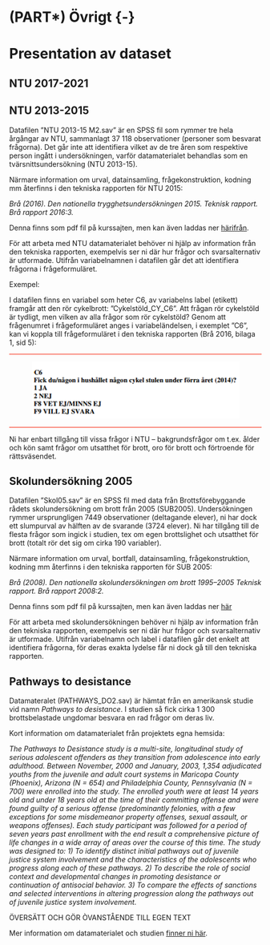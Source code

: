 # (PART\*) Övrigt  {-}

# Presentation av dataset

## NTU 2017-2021

## NTU 2013-2015

Datafilen ”NTU 2013-15 M2.sav” är en SPSS fil som rymmer tre hela årgångar av NTU,
sammanlagt 37 118 observationer (personer som besvarat frågorna). Det går inte att identifiera
vilket av de tre åren som respektive person ingått i undersökningen, varför datamaterialet
behandlas som en tvärsnittsundersökning (NTU 2013-15).

Närmare information om urval, datainsamling, frågekonstruktion, kodning mm återfinns i den
tekniska rapporten för NTU 2015:

<i>Brå (2016). Den nationella trygghetsundersökningen 2015. Teknisk rapport. Brå
rapport 2016:3.</i>

Denna finns som pdf fil på kurssajten, men kan även laddas ner <a href="https://www.bra.se/download/18.779f51ff14b83989644245/1424427050948/2015_4_NTU_teknisk_ra
pport.pdf">härifrån</a>.

För att arbeta med NTU datamaterialet behöver ni hjälp av information från den tekniska
rapporten, exempelvis ser ni där hur frågor och svarsalternativ är utformade.
Utifrån variabelnamnen i datafilen går det att identifiera frågorna i frågeformuläret.

Exempel:

I datafilen finns en variabel som heter C6, av variabelns label (etikett) framgår att den rör
cykelbrott: ”Cykelstöld_CY_C6”. Att frågan rör cykelstöld är tydligt, men vilken av alla frågor
som rör cykelstöld? Genom att frågenumret i frågeformuläret anges i variabeländelsen, i
exemplet ”C6”, kan vi koppla till frågeformuläret i den tekniska rapporten (Brå 2016, bilaga 1,
sid 5):

<hr style="height:2px;border-width:0;color:gray;background-color:Salmon">

<center><img src="images/ntu_2013.png"/></center>

<hr style="height:2px;border-width:0;color:gray;background-color:Salmon">


Ni har enbart tillgång till vissa frågor i NTU – bakgrundsfrågor om t.ex. ålder och kön samt
frågor om utsatthet för brott, oro för brott och förtroende för rättsväsendet.

## Skolundersökning 2005

Datafilen ”Skol05.sav” är en SPSS fil med data från Brottsförebyggande rådets
skolundersökning om brott från 2005 (SUB2005). Undersökningen rymmer ursprungligen 7449
observationer (deltagande elever), ni har dock ett slumpurval av hälften av de svarande (3724
elever). Ni har tillgång till de flesta frågor som ingick i studien, tex om egen brottslighet och
utsatthet för brott (totalt rör det sig om cirka 190 variabler).

Närmare information om urval, bortfall, datainsamling, frågekonstruktion, kodning mm återfinns
i den tekniska rapporten för SUB 2005:

<i>Brå (2008). Den nationella skolundersökningen om brott 1995–2005 Teknisk
rapport. Brå rapport 2008:2.</i>

Denna finns som pdf fil på kurssajten, men kan även laddas ner <a href="https://www.bra.se/download/18.cba82f7130f475a2f180006495/1371914721887/2008_2_nationella_s
kolundersokningen.pdf">här</a>

För att arbeta med skolundersökningen behöver ni hjälp av information från den tekniska
rapporten, exempelvis ser ni där hur frågor och svarsalternativ är utformade. Utifrån variabelnamn och label i datafilen går det enkelt att identifiera frågorna, för deras exakta
lydelse får ni dock gå till den tekniska rapporten.

## Pathways to desistance
Datamateralet (PATHWAYS_DO2.sav) är hämtat från en amerikansk studie vid namn <i>Pathways to desistance</i>. I studien så fick cirka 1 300 brottsbelastade ungdomar besvara en rad frågor om deras liv.

Kort information om datamaterialet från projektets egna hemsida: 

<i>The Pathways to Desistance study is a multi-site, longitudinal study of serious adolescent offenders as they transition from adolescence into early adulthood. Between November, 2000 and January, 2003, 1,354 adjudicated youths from the juvenile and adult court systems in Maricopa County (Phoenix), Arizona (N = 654) and Philadelphia County, Pennsylvania (N = 700) were enrolled into the study. The enrolled youth were at least 14 years old and under 18 years old at the time of their committing offense and were found guilty of a serious offense (predominantly felonies, with a few exceptions for some misdemeanor property offenses, sexual assault, or weapons offenses). Each study participant was followed for a period of seven years past enrollment with the end result a comprehensive picture of life changes in a wide array of areas over the course of this time. The study was designed to: 1) To identify distinct initial pathways out of juvenile justice system involvement and the characteristics of the adolescents who progress along each of these pathways. 2) To describe the role of social context and developmental changes in promoting desistance or continuation of antisocial behavior. 3) To compare the effects of sanctions and selected interventions in altering progression along the pathways out of juvenile justice system involvement.</i>

ÖVERSÄTT OCH GÖR ÒVANSTÅENDE TILL EGEN TEXT

Mer information om datamaterialet och studien <a href="https://www.pathwaysstudy.pitt.edu">finner ni här</a>.
